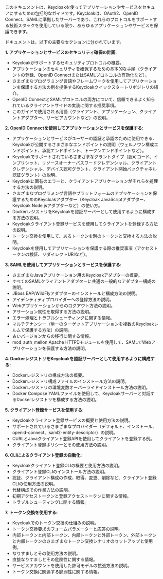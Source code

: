 このドキュメントは、Keycloakを使ってアプリケーションやサービスをセキュアにするための包括的なガイドです。Keycloakは、OAuth2、OpenID Connect、SAMLに準拠したサーバーであり、これらのプロトコルをサポートする技術スタックを使用している限り、あらゆるアプリケーションやサービスを保護できます。

ドキュメントは、以下の主要なセクションに分かれています。

**1. アプリケーションとサービスのセキュリティ確保の計画:**
* Keycloakがサポートするセキュリティプロトコルの概要。
* アプリケーションのセキュリティを確保するための基本的な手順（クライアントの登録、OpenID ConnectまたはSAMLプロトコルの有効化など）。
* さまざまなプログラミング言語やフレームワークを使用してアプリケーションを保護する方法の例を提供するKeycloakクイックスタートリポジトリの紹介。
* OpenID ConnectとSAMLプロトコルの両方について、信頼できるよく知られているクライアントサイドの実装に関する推奨事項。
* このガイドで使用される用語（クライアント、アプリケーション、クライアントアダプター、サービアカウントなど）の説明。

**2. OpenID Connectを使用してアプリケーションとサービスを保護する:**
* アプリケーションとサービスがユーザーの認証と承認のために使用できる、Keycloakが公開するさまざまなエンドポイントの説明（ウェルノウン構成エンドポイント、承認エンドポイント、トークンエンドポイントなど）。
* Keycloakでサポートされているさまざまなグラントタイプ（認可コード、インプリシット、リソースオーナーパスワードクレデンシャル、クライアントクレデンシャル、デバイス認可グラント、クライアント開始バックチャネル認証グラント）の説明。
* Keycloakに固有のエラーと、クライアントアプリケーションがそれらを処理する方法の説明。
* さまざまなプログラミング言語やプラットフォームのアプリケーションを保護するためのKeycloakアダプター（Keycloak JavaScriptアダプター、Keycloak Node.jsアダプターなど）の使い方。
* DockerレジストリをKeycloakを認証サーバーとして使用するように構成する方法の説明。
* Keycloakクライアント登録サービスを使用してクライアントを登録する方法の説明。
* トークン交換を使用して、あるトークンを別のトークンと交換する方法の説明。
* Keycloakを使用してアプリケーションを保護する際の推奨事項（アクセストークンの検証、リダイレクトURIなど）。

**3. SAMLを使用してアプリケーションとサービスを保護する:**
* さまざまなJavaアプリケーション用のKeycloakアダプターの概要。
* すべてのSAMLクライアントアダプターに共通の一般的なアダプター構成の説明。
* JBoss EAP/WildFlyアダプターのインストールと構成方法の説明。
* アイデンティティプロバイダーへの登録方法の説明。
* Webアプリケーションからのログアウト方法の説明。
* アサーション属性を取得する方法の説明。
* エラー処理とトラブルシューティングに関する情報。
* マルチテナンシー（単一のターゲットアプリケーションを複数のKeycloakレルムで保護する方法）の説明。
* 古いバージョンからの移行に関する情報。
* mod_auth_mellon Apache HTTPDモジュールを使用して、SAMLでWebアプリケーションを保護する方法の説明。

**4. DockerレジストリをKeycloakを認証サーバーとして使用するように構成する:**
* Dockerレジストリの構成方法の概要。
* Dockerレジストリ構成ファイルのインストール方法の説明。
* Dockerレジストリの環境変数オーバーライドインストール方法の説明。
* Docker Compose YAMLファイルを使用して、Keycloakサーバーと対話するDockerレジストリを構成する方法の説明。

**5. クライアント登録サービスを使用する:**
* Keycloakクライアント登録サービスの概要と使用方法の説明。
* サポートされているさまざまなプロバイダー（デフォルト、インストール、openid-connect、saml2-entity-descriptor）の説明。
* CURLとJavaクライアント登録APIを使用してクライアントを登録する例。
* クライアント登録ポリシーとその使用方法の説明。

**6. CLIによるクライアント登録の自動化:**
* Keycloakクライアント登録CLIの概要と使用方法の説明。
* クライアント登録CLIのインストール方法の説明。
* 認証、クライアント構成の作成、取得、変更、削除など、クライアント登録CLIの使用方法の説明。
* 代替構成での作業方法の説明。
* 初期アクセストークンと登録アクセストークンに関する情報。
* トラブルシューティングに関する情報。

**7. トークン交換を使用する:**
* Keycloakでのトークン交換の仕組みの説明。
* トークン交換要求のフォームパラメーターと応答の説明。
* 内部トークンと内部トークン、内部トークンと外部トークン、外部トークンと内部トークンのさまざまなトークン交換シナリオのセットアップと使用例。
* なりすましとその使用方法の説明。
* 直接なりすましとその危険性に関する情報。
* サービスアカウントを使用した許可モデルの拡張方法の説明。
* トークン交換に関連する脆弱性に関する情報。
